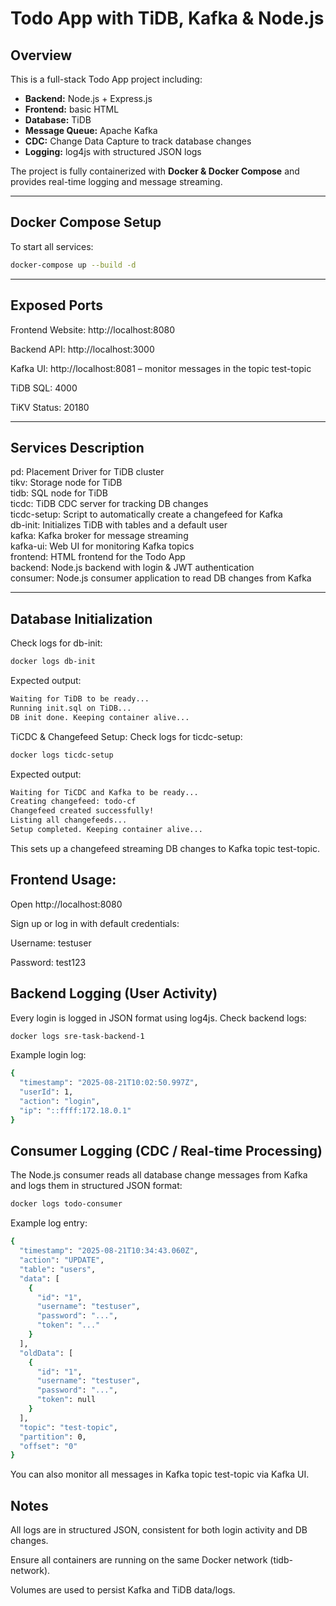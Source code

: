 # Todo App with TiDB, Kafka & Node.js

## Overview
This is a full-stack Todo App project including:  
- **Backend:** Node.js + Express.js  
- **Frontend:** basic HTML 
- **Database:** TiDB  
- **Message Queue:** Apache Kafka  
- **CDC:** Change Data Capture to track database changes  
- **Logging:** log4js with structured JSON logs  

The project is fully containerized with **Docker & Docker Compose** and provides real-time logging and message streaming.

---

## Docker Compose Setup

To start all services:

```bash
docker-compose up --build -d
```

---

## Exposed Ports
Frontend Website: http://localhost:8080

Backend API: http://localhost:3000

Kafka UI: http://localhost:8081 – monitor messages in the topic test-topic

TiDB SQL: 4000

TiKV Status: 20180

---

## Services Description
pd:	Placement Driver for TiDB cluster  
tikv:	Storage node for TiDB  
tidb:	SQL node for TiDB  
ticdc:	TiDB CDC server for tracking DB changes  
ticdc-setup:	Script to automatically create a changefeed for Kafka  
db-init:	Initializes TiDB with tables and a default user  
kafka:	Kafka broker for message streaming  
kafka-ui:	Web UI for monitoring Kafka topics  
frontend:	HTML frontend for the Todo App  
backend:	Node.js backend with login & JWT authentication  
consumer:	Node.js consumer application to read DB changes from Kafka  

---

## Database Initialization
Check logs for db-init:

```bash
docker logs db-init
```  
Expected output:  
```bash
Waiting for TiDB to be ready...
Running init.sql on TiDB...
DB init done. Keeping container alive...
```

TiCDC & Changefeed Setup:
Check logs for ticdc-setup:

```bash
docker logs ticdc-setup
```

Expected output:

```bash
Waiting for TiCDC and Kafka to be ready...
Creating changefeed: todo-cf
Changefeed created successfully!
Listing all changefeeds...
Setup completed. Keeping container alive...
```
This sets up a changefeed streaming DB changes to Kafka topic test-topic.

## Frontend Usage:  
Open http://localhost:8080

Sign up or log in with default credentials:

Username: testuser

Password: test123

## Backend Logging (User Activity)
Every login is logged in JSON format using log4js. Check backend logs:
```bash
docker logs sre-task-backend-1
```

Example login log:

```bash
{
  "timestamp": "2025-08-21T10:02:50.997Z",
  "userId": 1,
  "action": "login",
  "ip": "::ffff:172.18.0.1"
}
```

## Consumer Logging (CDC / Real-time Processing)
The Node.js consumer reads all database change messages from Kafka and logs them in structured JSON format:
```bash
docker logs todo-consumer
```
Example log entry:

```bash
{
  "timestamp": "2025-08-21T10:34:43.060Z",
  "action": "UPDATE",
  "table": "users",
  "data": [
    {
      "id": "1",
      "username": "testuser",
      "password": "...",
      "token": "..."
    }
  ],
  "oldData": [
    {
      "id": "1",
      "username": "testuser",
      "password": "...",
      "token": null
    }
  ],
  "topic": "test-topic",
  "partition": 0,
  "offset": "0"
}
```

You can also monitor all messages in Kafka topic test-topic via Kafka UI.

## Notes
All logs are in structured JSON, consistent for both login activity and DB changes.

Ensure all containers are running on the same Docker network (tidb-network).

Volumes are used to persist Kafka and TiDB data/logs.